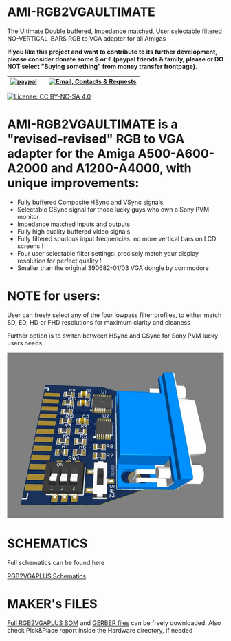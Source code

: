 # AMI-RGB2VGAULTIMATE
The Ultimate Double buffered, Impedance matched, User selectable filtered NO-VERTICAL_BARS RGB to VGA adapter for all Amigas


**If you like this project and want to contribute to its further development, please consider donate some $ or € (paypal friends & family, please or DO NOT select "Buying something" from money transfer frontpage).** 

| [![paypal](https://www.paypalobjects.com/en_US/i/btn/btn_donateCC_LG.gif)](https://paypal.me/mrkbrr)||[![Email, Contacts & Requests](https://github.com/EmberHeavyIndustries/Depot/blob/master/Pics/EmailSticker.jpg?raw=true)](mailto:EmberHEavyIndustries@gmail.com)|
| ------------------------------ | ---------------------------------------------- | --------------------------- |


[![License: CC BY-NC-SA 4.0](https://img.shields.io/badge/License-CC%20BY--NC--SA%204.0-lightgrey.svg)](https://creativecommons.org/licenses/by-nc-sa/4.0/)


# AMI-RGB2VGAULTIMATE is a **"revised-revised" RGB to VGA adapter** for the Amiga A500-A600-A2000 and A1200-A4000, with unique improvements:

- Fully buffered Composite HSync and VSync signals
- Selectable CSync signal for those lucky guys who own a Sony PVM monitor
- Impedance matched inputs and outputs
- Fully high quality buffered video signals
- Fully filtered spurious input frequencies: no more vertical bars on LCD screens !
- Four user selectable filter settings: precisely match your display resolution for perfect quality !
- Smaller than the original 390682-01/03 VGA dongle by commodore

# NOTE for users:

User can freely select any of the four lowpass filter profiles, to either match SD, ED, HD or FHD resolutions for maximum clarity and cleaness

Further option is to switch between HSync and CSync for Sony PVM lucky users needs

![Image of RGB2VGA2-01](https://github.com/EmberHeavyIndustries/AMI-RGB2VGAULTIMATE/blob/main/Docs/RGB2VGAULTIMATE.jpg)

# SCHEMATICS

Full schematics can be found here

[RGB2VGAPLUS Schematics](https://github.com/EmberHeavyIndustries/AMI-RGB2VGAULTIMATE/blob/main/Hardware/Schematic_RGB2VGA_V3_2023-11-02.pdf)

# MAKER's FILES

[Full RGB2VGAPLUS BOM](https://github.com/EmberHeavyIndustries/AMI-RGB2VGAULTIMATE/blob/main/Hardware/BOM_PCB_RGB2VGA_V3_2023-11-02.csv) and [GERBER files](https://github.com/EmberHeavyIndustries/AMI-RGB2VGAULTIMATE/blob/main/Hardware/Gerber_PCB_RGB2VGA_V3.zip) can be freely downloaded.
Also check PIck&Place report inside the Hardware directory, if needed

